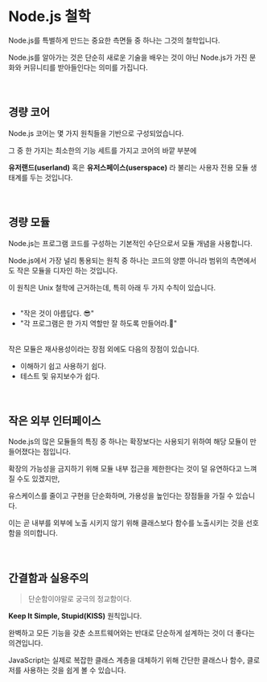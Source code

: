 # Node.js 철학

Node.js를 특별하게 만드는 중요한 측면들 중 하나는 그것의 철학입니다.

Node.js를 알아가는 것은 단순히 새로운 기술을 배우는 것이 아닌 Node.js가 가진 문화와 커뮤니티를 받아들인다는 의미를 가집니다.
<br/><br/><br/>

## 경량 코어

Node.js 코어는 몇 가지 원칙들을 기반으로 구성되었습니다.

그 중 한 가지는 최소한의 기능 세트를 가지고 코어의 바깥 부분에

**유저랜드(userland)** 혹은 **유저스페이스(userspace)** 라 불리는 사용자 전용 모듈 생태계를 두는 것입니다.
<br/><br/><br/>

## 경량 모듈

Node.js는 프로그램 코드를 구성하는 기본적인 수단으로서 모듈 개념을 사용합니다.

Node.js에서 가장 널리 통용되는 원칙 중 하나는 코드의 양뿐 아니라 범위의 측면에서도 작은 모듈을 디자인 하는 것입니다.

이 원칙은 Unix 철학에 근거하는데, 특히 아래 두 가지 수칙이 있습니다.
<br/><br/>

- "작은 것이 아름답다. 😎"
- "각 프로그램은 한 가지 역할만 잘 하도록 만들어라.🥇"
  <br/><br/>

작은 모듈은 재사용성이라는 장점 외에도 다음의 장점이 있습니다.

- 이해하기 쉽고 사용하기 쉽다.
- 테스트 및 유지보수가 쉽다.
  <br/><br/><br/>

## 작은 외부 인터페이스

Node.js의 많은 모듈들의 특징 중 하나는 확장보다는 사용되기 위하여 해당 모듈이 만들어졌다는 점입니다.

확장의 가능성을 금지하기 위해 모듈 내부 접근을 제한한다는 것이 덜 유연하다고 느껴질 수도 있겠지만,

유스케이스를 줄이고 구현을 단순화하며, 가용성을 높인다는 장점들을 가질 수 있습니다.

이는 곧 내부를 외부에 노출 시키지 않기 위해 클래스보다 함수를 노출시키는 것을 선호함을 의미합니다.
<br/><br/><br/>

## 간결함과 실용주의

> 단순함이야말로 궁극의 정교함이다.

**Keep It Simple, Stupid(KISS)** 원칙입니다.

완벽하고 모든 기능을 갖춘 소프트웨어와는 반대로 단순하게 설계하는 것이 더 좋다는 의견입니다.

JavaScript는 실제로 복잡한 클래스 계층을 대체하기 위해 간단한 클래스나 함수, 클로저를 사용하는 것을 쉽게 볼 수 있습니다.
